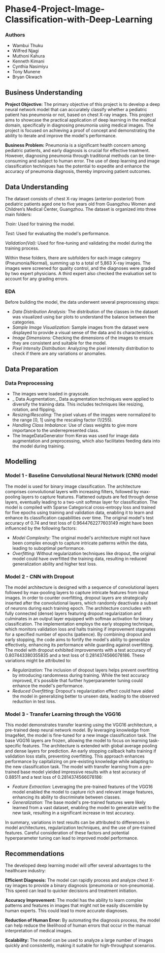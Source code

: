 # **Phase4-Project-Image-Classification-with-Deep-Learning**
### **Authors**
- Wambui Thuku
- Wilfred Njagi
- Muthoni Kahura
- Kenneth Kimani
- Cynthia Nasimiyu
- Tony Munene
- Bryan Okwach


## **Business Understanding**

**Project Objective:**
The primary objective of this project is to develop a deep neural network model that can accurately classify whether a pediatric patient has pneumonia or not, based on chest X-ray images. This project aims to showcase the practical application of deep learning in the medical domain, specifically in diagnosing pneumonia using medical images. The project is focused on achieving a proof of concept and demonstrating the ability to iterate and improve the model's performance.

**Business Problem:**
Pneumonia is a significant health concern among pediatric patients, and early diagnosis is crucial for effective treatment. However, diagnosing pneumonia through traditional methods can be time-consuming and subject to human error. The use of deep learning and image classification techniques has the potential to expedite and enhance the accuracy of pneumonia diagnosis, thereby improving patient outcomes.

## **Data Understanding**
The dataset consists of chest X-ray images (anterior-posterior) from pediatric patients aged one to five years old from Guangzhou Women and Children’s Medical Center, Guangzhou. The dataset is organized into three main folders:

_Train:_ Used for training the model.

_Test:_ Used for evaluating the model's performance.

_Validation(Val):_ Used for fine-tuning and validating the model during the training process.

Within these folders, there are subfolders for each image category (Pneumonia/Normal), summing up to a total of 5,863 X-ray images. The images were screened for quality control, and the diagnoses were graded by two expert physicians. A third expert also checked the evaluation set to account for any grading errors.

### **EDA**
Before building the model, the data underwent several preprocessing steps:
- _Data Distribution Analysis:_ The distribution of the classes in the dataset was visualized using bar plots to understand the balance between the categories.
- _Sample Image Visualization:_ Sample images from the dataset were displayed to provide a visual sense of the data and its characteristics.
- _Image Dimensions:_ Checking the dimensions of the images to ensure they are consistent and suitable for the model.
- _Pixel Intensity Distribution:_ Analyzing the pixel intensity distribution to check if there are any variations or anomalies.

## **Data Preparation**
### **Data Preprocessing**
- The images were loaded in grayscale.
- _ Data Augmentation:_ Data augmentation techniques were applied to diversify the training data. This includes techniques like resizing, rotation, and flipping.
- _Resizing/Rescaling:_ The pixel values of the images were normalized to the range [0, 1] using the rescaling factor (1/255).
- _Handling Class Imbalance:_ Use of class weights to give more importance to the underrepresented class.
- The ImageDataGenerator from Keras was used for image data augmentation and preprocessing, which also facilitates feeding data into the model during training.
  
## **Modelling**
### **Model 1 - Baseline Convolutional Neural Network (CNN) model**
The model is used for binary image classification. The architecture comprises convolutional layers with increasing filters, followed by max-pooling layers to capture features. Flattened outputs are fed through dense layers, eventually leading to a two-unit softmax layer for classification. The model is compiled with Sparse Categorical cross-entropy loss and trained for five epochs using training and validation data, enabling it to learn and enhance its classification capabilities over time. 
The original model's test accuracy of 0.74 and test loss of 0.9644762277603149 might have been influenced by the following factors:
- _Model Complexity:_ The original model's architecture might not have been complex enough to capture intricate patterns within the data, leading to suboptimal performance.
- _Overfitting:_ Without regularization techniques like dropout, the original model could have overfitted the training data, resulting in reduced generalization ability and higher test loss.


### **Model 2 - CNN with Dropout**
The model architecture is designed with a sequence of convolutional layers followed by max-pooling layers to capture intricate features from input images. In order to counter overfitting, dropout layers are strategically inserted after the convolutional layers, which randomly deactivate a subset of neurons during each training epoch. The architecture concludes with fully connected (dense) layers featuring dropout regularization and culminates in an output layer equipped with softmax activation for binary classification. The implementation employs the early stopping technique, which monitors validation loss and halts training if improvement stagnates for a specified number of epochs (patience). By combining dropout and early stopping, the code aims to fortify the model's ability to generalize effectively, enhancing its performance while guarding against overfitting.
The model with dropout exhibited improvements with a test accuracy of 0.807443380355835 and a test loss of 0.2814374566078186. These variations might be attributed to:
- _Regularization:_ The inclusion of dropout layers helps prevent overfitting by introducing randomness during training. While the test accuracy improved, it's possible that further hyperparameter tuning could enhance the model's performance.
- _Reduced Overfitting:_ Dropout's regularization effect could have aided the model in generalizing better to unseen data, leading to the observed reduction in test loss.

### **Model 3 - Transfer Learning through the VGG16**
This model demonstrates transfer learning using the VGG16 architecture, a pre-trained deep neural network model. By leveraging knowledge from ImageNet, the model is fine-tuned for a new image classification task. The base VGG16 layers are frozen, allowing the model to focus on learning task-specific features. The architecture is extended with global average pooling and dense layers for prediction. An early stopping callback halts training if validation loss stalls, preventing overfitting. This approach enhances performance by capitalizing on pre-existing knowledge while adapting to the new classification task.
The model with transfer learning from a pre-trained base model yielded impressive results with a test accuracy of 0.88511 and a test loss of 0.2814374566078186:
- _Feature Extraction:_ Leveraging the pre-trained features of the VGG16 model enabled the model to capture rich and relevant image features, enhancing its ability to discriminate between classes.
- _Generalization:_ The base model's pre-trained features were likely learned from a vast dataset, enabling the model to generalize well to the new task, resulting in a significant increase in test accuracy.


In summary, variations in test results can be attributed to differences in model architectures, regularization techniques, and the use of pre-trained features. Careful consideration of these factors and potential hyperparameter tuning can lead to improved model performance.


## **Recommendations**
The developed deep learning model will offer several advantages to the healthcare industry:

**Efficient Diagnosis:** The model can rapidly process and analyze chest X-ray images to provide a binary diagnosis (pneumonia or non-pneumonia). This speed can lead to quicker decisions and treatment initiation.

**Accuracy Improvement:** The model has the ability to learn complex patterns and features in images that might not be easily discernible by human experts. This could lead to more accurate diagnoses.

**Reduction of Human Error:** By automating the diagnosis process, the model can help reduce the likelihood of human errors that occur in the manual interpretation of medical images.

**Scalability:** The model can be used to analyze a large number of images quickly and consistently, making it suitable for high-throughput scenarios.

